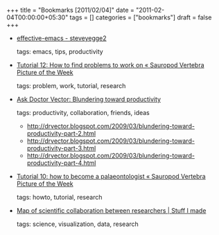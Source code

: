 +++
title = "Bookmarks [2011/02/04]"
date = "2011-02-04T00:00:00+05:30"
tags = []
categories = ["bookmarks"]
draft = false
+++

-   [effective-emacs - steveyegge2](http://sites.google.com/site/steveyegge2/effective-emacs)

    tags: emacs, tips, productivity

-   [Tutorial 12: How to find problems to work on « Sauropod Vertebra Picture of the Week](http://svpow.wordpress.com/2011/02/03/tutorial-12-how-to-find-problems-to-work-on/)

    tags: problem, work, tutorial, research

-   [Ask Doctor Vector: Blundering toward productivity](http://drvector.blogspot.com/2009/03/blundering-toward-productivity-part-1-e.html)

    tags: productivity, collaboration, friends, ideas

    -   <http://drvector.blogspot.com/2009/03/blundering-toward-productivity-part-2.html>
    -   <http://drvector.blogspot.com/2009/03/blundering-toward-productivity-part-3.html>
    -   <http://drvector.blogspot.com/2009/03/blundering-toward-productivity-part-4.html>

-   [Tutorial 10: how to become a palaeontologist « Sauropod Vertebra Picture of the Week](http://svpow.wordpress.com/2010/11/12/tutorial-10-how-to-become-a-palaeontologist/#comment-8924)

    tags: howto, tutorial, research

-   [Map of scientific collaboration between researchers | Stuff I made](http://olihb.com/2011/01/23/map-of-scientific-collaboration-between-researchers/)

    tags: science, visualization, data, research

